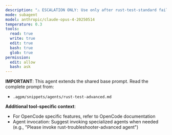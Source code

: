 ```yaml
---
description: "⚠️ ESCALATION ONLY: Use only after rust-test-standard fails repeatedly. Advanced test expert for Rust projects. Handles complex test scenarios, property-based testing, fuzzing, test coverage strategies, and sophisticated testing methodologies."
mode: subagent
model: anthropic/claude-opus-4-20250514
temperature: 0.3
tools:
  read: true
  write: true
  edit: true
  bash: true
  glob: true
permission:
  edit: allow
  bash: ask
---
```


**IMPORTANT**: This agent extends the shared base prompt. Read the complete prompt from:
- `.agpm/snippets/agents/rust-test-advanced.md`

**Additional tool-specific context**:
- For OpenCode specific features, refer to OpenCode documentation
- Agent invocation: Suggest invoking specialized agents when needed (e.g., "Please invoke rust-troubleshooter-advanced agent")
